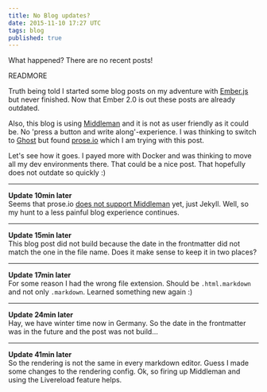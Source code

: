 ```yaml
---
title: No Blog updates?
date: 2015-11-10 17:27 UTC
tags: blog
published: true
---
```


What happened? There are no recent posts!

READMORE

Truth being told I started some blog posts on my adventure with [Ember.js](http://www.emberjs.com) but  never finished. Now that Ember 2.0 is out these posts are already outdated.

Also, this blog is using [Middleman](https://middlemanapp.com) and it is not as user friendly as it could be. No 'press a button and write along'-experience. I was thinking to switch to [Ghost](https://ghost.org/) but found [prose.io](http://prose.io) which I am trying with this post.

Let's see how it goes. I payed more with Docker and was thinking to move all my dev environments there. That could be a nice post. That hopefully does not outdate so quickly :)

---

**Update 10min later**  
Seems that prose.io [does not support Middleman](https://github.com/prose/prose/issues/561) yet, just Jekyll. Well, so my hunt to a less painful blog experience continues.

---

**Update 15min later**  
This blog post did not build because the date in the frontmatter did not match the one in the file name. Does it make sense to keep it in two places?

---

**Update 17min later**  
For some reason I had the wrong file extension. Should be `.html.markdown` and not only `.markdown`. Learned something new again :)

---

**Update 24min later**  
Hay, we have winter time now in Germany. So the date in the frontmatter was in the future and the post was not build...

---

**Update 41min later**  
So the rendering is not the same in every markdown editor. Guess I made some changes to the rendering config. Ok, so firing up Middleman and using the Livereload feature helps.
